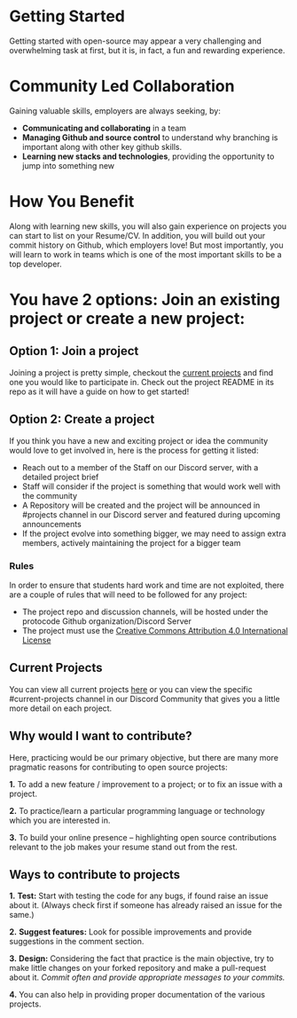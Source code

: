 # Getting Started
Getting started with open-source may appear a very challenging and overwhelming task at first, but it is, in fact, a fun and rewarding experience.

# Community Led Collaboration
Gaining valuable skills, employers are always seeking, by:
- **Communicating and collaborating** in a team
- **Managing Github and source control** to understand why branching is important along with other key github skills.
- **Learning new stacks and technologies**, providing the opportunity to jump into something new

# How You Benefit
Along with learning new skills, you will also gain experience on projects you can start to list on your Resume/CV. In addition, you will build out your commit history on Github, which employers love! But most importantly, you will learn to work in teams which is one of the most important skills to be a top developer.

# You have 2 options: Join an existing project or create a new project:

## Option 1: Join a project
Joining a project is pretty simple, checkout the [current projects](https://github.com/protocode-community) and find one you would like to participate in. Check out the project README in its repo as it will have a guide on how to get started!

## Option 2: Create a project
If you think you have a new and exciting project or idea the community would love to get involved in, here is the process for getting it listed:
- Reach out to a member of the Staff on our Discord server, with a detailed project brief
- Staff will consider if the project is something that would work well with the community
- A Repository will be created and the project will be announced in #projects channel in our Discord server and featured during upcoming announcements
- If the project evolve into something bigger, we may need to assign extra members, actively maintaining the project for a bigger team

### **Rules**
In order to ensure that students hard work and time are not exploited, there are a couple of rules that will need to be followed for any project:
- The project repo and discussion channels, will be hosted under the protocode Github organization/Discord Server
- The project must use the [Creative Commons Attribution 4.0 International License](https://creativecommons.org/licenses/by/4.0/)

## Current Projects
You can view all current projects [here](https://github.com/protocode-community) or you can view the specific #current-projects channel in our Discord Community that gives you a little more detail on each project.

## Why would I want to contribute?
Here, practicing would be our primary objective, but there are many more pragmatic reasons for contributing to open source projects:

   **1.** To add a new feature / improvement to a project; or to fix an issue with a project.

   **2.** To practice/learn a particular programming language or technology which you are interested in.

   **3.** To build your online presence – highlighting open source contributions relevant to the job makes your resume stand out from the rest.

## Ways to contribute to projects

**1.** **Test:**  Start with testing the code for any bugs, if found raise an issue about it. (Always check first if someone has already raised an issue for the same.)

**2.** **Suggest features:** Look for possible improvements and provide suggestions in the comment section.

**3.** **Design:** Considering the fact that practice is the main objective, try to make little changes on your forked repository and make a pull-request about it. *Commit often and provide appropriate messages to your commits.*

**4.** You can also help in providing proper documentation of the various projects.
